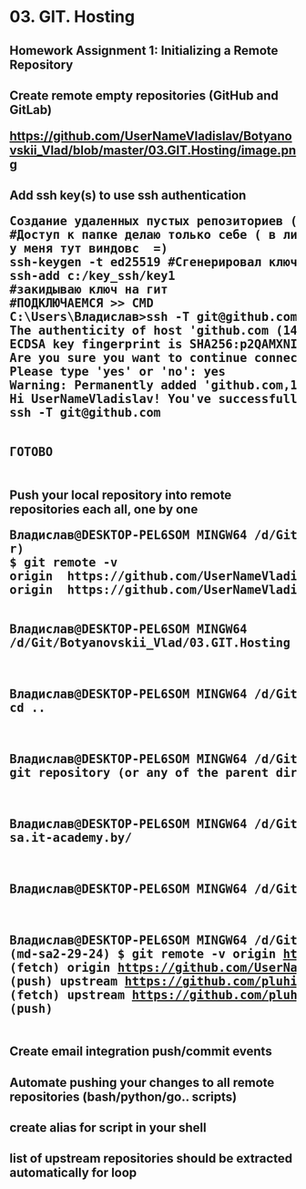 <h1>03. GIT. Hosting</h1>

<h2>Homework Assignment 1: Initializing a Remote Repository</h2>
<h2>Create remote empty repositories (GitHub and GitLab)

https://github.com/UserNameVladislav/Botyanovskii_Vlad/blob/master/03.GIT.Hosting/image.png

</h2>
<h2>Add ssh key(s) to use ssh authentication
<pre>
Создание удаленных пустых репозиториев (GitHub и GitLab)
#Доступ к папке делаю только себе ( в линухе chmod 600 ~/.ssh/presonal_key на ключ персональный)
у меня тут виндовс  =)
ssh-keygen -t ed25519 #Сгенерировал ключи
ssh-add c:/key_ssh/key1
#закидываю ключ на гит 
#ПОДКЛЮЧАЕМСЯ >> CMD
C:\Users\Владислав>ssh -T git@github.com
The authenticity of host 'github.com (140.82.121.3)' can't be established.
ECDSA key fingerprint is SHA256:p2QAMXNIC1TJYWeIOttrVc98/R1BUFWu3/LiyKgUfQM.
Are you sure you want to continue connecting (yes/no)? y
Please type 'yes' or 'no': yes
Warning: Permanently added 'github.com,140.82.121.3' (ECDSA) to the list of known hosts.
Hi UserNameVladislav! You've successfully authenticated, but GitHub does not provide shell access.
ssh -T git@github.com

ГОТОВО
</pre>
</h2>
<h2>Push your local repository into remote repositories each all, one by one
<pre>
Владислав@DESKTOP-PEL6SOM MINGW64 /d/Git/Botyanovskii_Vlad/03.GIT.Hosting (maste
r)
$ git remote -v
origin  https://github.com/UserNameVladislav/Botyanovskii_Vlad.git (fetch)
origin  https://github.com/UserNameVladislav/Botyanovskii_Vlad.git (push)

Владислав@DESKTOP-PEL6SOM MINGW64 /d/Git/Botyanovskii_Vlad/03.GIT.Hosting (maste
r)
$ cd ..

Владислав@DESKTOP-PEL6SOM MINGW64 /d/Git/Botyanovskii_Vlad (master)
$ cd ..

Владислав@DESKTOP-PEL6SOM MINGW64 /d/Git
$ git remote -v
fatal: not a git repository (or any of the parent directories): .git

Владислав@DESKTOP-PEL6SOM MINGW64 /d/Git
$ ls
Botyanovskii_Vlad/  sa.it-academy.by/

Владислав@DESKTOP-PEL6SOM MINGW64 /d/Git
$ cd sa.it-academy.by/

Владислав@DESKTOP-PEL6SOM MINGW64 /d/Git/sa.it-academy.by (md-sa2-29-24)
$ git remote -v
origin  https://github.com/UserNameVladislav/sa.it-academy.by.git (fetch)
origin  https://github.com/UserNameVladislav/sa.it-academy.by.git (push)
upstream        https://github.com/pluhin/sa.it-academy.by.git (fetch)
upstream        https://github.com/pluhin/sa.it-academy.by.git (push)
</pre>
</h2>
<h2>Create email integration push/commit events</h2>
<h2>Automate pushing your changes to all remote repositories (bash/python/go.. scripts)</h2>
<h2>create alias for script in your shell</h2>
<h2>list of upstream repositories should be extracted automatically for loop</h2>


